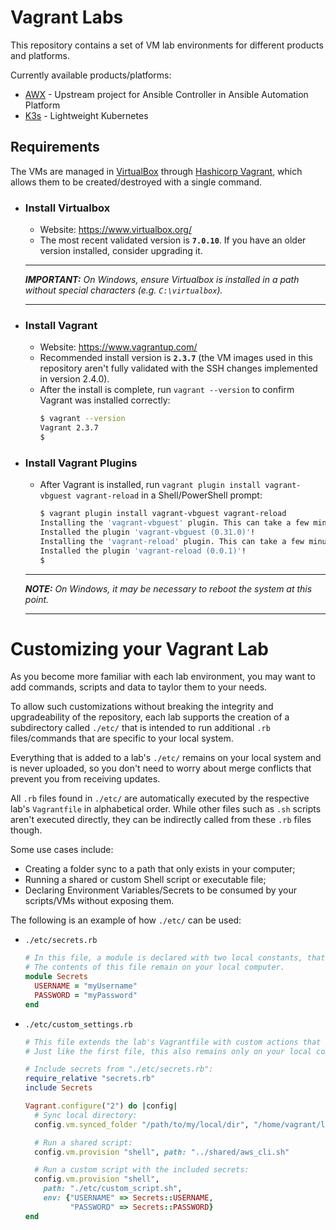 # Vagrant Labs
This repository contains a set of VM lab environments for different products and platforms.

Currently available products/platforms:
- [AWX](awx) - Upstream project for Ansible Controller in Ansible Automation Platform
- [K3s](k3s) - Lightweight Kubernetes

## Requirements
The VMs are managed in [VirtualBox](https://www.virtualbox.org/) through [Hashicorp Vagrant](https://www.vagrantup.com/), which allows them to be created/destroyed with a single command.

- ### Install Virtualbox
  - Website: https://www.virtualbox.org/
  - The most recent validated version is **`7.0.10`**. If you have an older version installed, consider upgrading it.
  ---
  ***IMPORTANT:** On Windows, ensure Virtualbox is installed in a path without special characters (e.g. `C:\virtualbox`).*

  ---
- ### Install Vagrant
  - Website: https://www.vagrantup.com/
  - Recommended install version is **`2.3.7`** (the VM images used in this repository aren't fully validated with the SSH changes implemented in version 2.4.0).
  - After the install is complete, run `vagrant --version` to confirm Vagrant was installed correctly:
    ```bash
    $ vagrant --version
    Vagrant 2.3.7
    $
    ```
- ### Install Vagrant Plugins
  - After Vagrant is installed, run `vagrant plugin install vagrant-vbguest vagrant-reload` in a Shell/PowerShell prompt:
    ```bash
    $ vagrant plugin install vagrant-vbguest vagrant-reload
    Installing the 'vagrant-vbguest' plugin. This can take a few minutes...
    Installed the plugin 'vagrant-vbguest (0.31.0)'!
    Installing the 'vagrant-reload' plugin. This can take a few minutes...
    Installed the plugin 'vagrant-reload (0.0.1)'!
    $
    ```
  ---
  ***NOTE:** On Windows, it may be necessary to reboot the system at this point.*

  ---

# Customizing your Vagrant Lab
As you become more familiar with each lab environment, you may want to add commands, scripts and data to taylor them to your needs.

To allow such customizations without breaking the integrity and upgradeability of the repository, each lab supports the creation of a subdirectory called `./etc/` that is intended to run additional `.rb` files/commands that are specific to your local system.

Everything that is added to a lab's `./etc/` remains on your local system and is never uploaded, so you don't need to worry about merge conflicts that prevent you from receiving updates.

All `.rb` files found in `./etc/` are automatically executed by the respective lab's `Vagrantfile` in alphabetical order. While other files such as `.sh` scripts aren't executed directly, they can be indirectly called from these `.rb` files though.

Some use cases include:
- Creating a folder sync to a path that only exists in your computer;
- Running a shared or custom Shell script or executable file;
- Declaring Environment Variables/Secrets to be consumed by your scripts/VMs without exposing them.

The following is an example of how `./etc/` can be used:

- `./etc/secrets.rb`
  ```ruby
  # In this file, a module is declared with two local constants, that will be called by "./etc/custom_settings.rb".
  # The contents of this file remain on your local computer.
  module Secrets
    USERNAME = "myUsername"
    PASSWORD = "myPassword"
  end
  ```

- `./etc/custom_settings.rb`
  ```ruby
  # This file extends the lab's Vagrantfile with custom actions that are only relevant in your local context.
  # Just like the first file, this also remains only on your local computer.

  # Include secrets from "./etc/secrets.rb":
  require_relative "secrets.rb"
  include Secrets

  Vagrant.configure("2") do |config|
    # Sync local directory:
    config.vm.synced_folder "/path/to/my/local/dir", "/home/vagrant/localdir", type: "virtualbox"

    # Run a shared script:
    config.vm.provision "shell", path: "../shared/aws_cli.sh"

    # Run a custom script with the included secrets:
    config.vm.provision "shell",
      path: "./etc/custom_script.sh",
      env: {"USERNAME" => Secrets::USERNAME,
            "PASSWORD" => Secrets::PASSWORD}
  end
  ```
